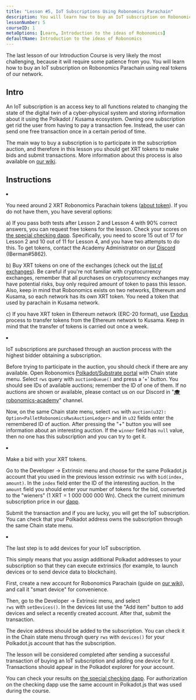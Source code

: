 ```yaml
---
title: "Lesson #5, IoT Subscriptions Using Robonomics Parachain"
description: You will learn how to buy an IoT subscription on Robonomics Parachain using real tokens of our network.
lessonNumber: 5
courseID: 1
metaOptions: [Learn, Introduction to the ideas of Robonomics]
defaultName: Introduction to the ideas of Robonomics
---
```


The last lesson of our Introduction Course is very likely the most challenging, because it will require some patience from you. You will learn how to buy an IoT subscription on Robonomics Parachain using real tokens of our network.


## Intro

An IoT subscription is an access key to all functions related to changing the state of the digital twin of a cyber-physical system and storing information about it using the Polkadot / Kusama ecosystem. Owning one subscription get rid the user from having to pay a transaction fee. Instead, the user can send one free transaction once in a certain period of time.

The main way to buy a subscription is to participate in the subscription auction, and therefore in this lesson you should get XRT tokens to make bids and submit transactions. More information about this process is also available on [our wiki](https://wiki.robonomics.network/docs/get-subscription).

## Instructions

<List type="numbers">

<li>

You need around 2 XRT Robonomics Parachain tokens ([about token](https://robonomics.network/xrt/)). If you do not have them, you have several options:

a) If you pass both tests after Lesson 2 and Lesson 4 with 90% correct answers, you can request free tokens for the lesson. Check your scores on [the special checking dapp](https://lk.robonomics.academy/). Specifically, you need to score 15 out of 17 for Lesson 2 and 10 out of 11 for Lesson 4, and you have two attempts to do this. To get tokens, contact the Academy Administrator on our [Discord](https://discord.gg/xqDgG3EGm9) (IBerman#5862).

b) Buy XRT tokens on one of the exchanges (check out the [list of exchanges](https://www.coingecko.com/en/coins/robonomics-network#markets/)). Be careful if you're not familiar with cryptocurrency exchanges, remember that all purchases on cryptocurrency exchanges may have potential risks, buy only required amount of token to pass this lesson. Also, keep in mind that Robonomics exists on two networks, Ethereum and Kusama, so each network has its own XRT token. You need a token that used by parachain in Kusama network.

c) If you have XRT token in Ethereum network (ERC-20 format), use [Exodus](https://old.dapp.robonomics.network/#/exodus) process to transfer tokens from the Ethereum network to Kusama. Keep in mind that the transfer of tokens is carried out once a week.

</li>

<li>

IoT subscriptions are purchased through an auction process with the highest bidder obtaining a subscription.

Before trying to participate in the auction, you should check if there are any available. Open Robonomics [Polkadot/Substrate portal](https://polkadot.js.org/apps/?rpc=wss%3A%2F%2Fkusama.rpc.robonomics.network%2F#/chainstate) with Chain state menu. Select <code>rws</code> query with <code>auctionQueue()</code> and press a '+' button. You should see IDs of available auctions; remember the ID of one of them. If no auctions are shown or available, please contact us on our Discord in "[🎓robonomics-academy](https://discord.com/channels/803947358492557312/803947358492557315)" channel.

Now, on the same Chain state menu, select  <code>rws</code> with <code>auction(u32): Option&lt;PalletRobonomicsRwsAuctionLedger&gt;</code> and in <code>u32</code> fields enter the remembered ID of auction. After pressing the "+" button you will see information about an interesting auction. If the <code>winner</code> field has <code>null</code> value, then no one has this subscription and you can try to get it.

</li>

<li>

Make a bid with your XRT tokens.

Go to the Developer -> Extrinsic menu and choose for the same Polkadot.js account that you used in the previous lesson extrinsic <code>rws</code> with <code>bid(index, amount)</code>. In the <code>index</code> field enter the ID of the interesting auction. In the <code>amount</code> field you should enter your number of tokens for the bid, converted to the "wieners" (1 XRT = 1 000 000 000 Wn). Check the current minimum subscription price in our [dapp](https://dapp.robonomics.network/#/subscription). 

Submit the transaction and if you are lucky, you will get the IoT subscription. You can check that your Polkadot address owns the subscription through the same Chain state menu.

</li>

<li>

The last step is to add devices for your IoT subscription.

This simply means that you assign additional Polkadot addresses to your subscription so that they can execute extrinsics (for example, to launch devices or to send device data to blockchain).

First, create a new account for Robonomics Parachain (guide on [our wiki](https://wiki.robonomics.network/docs/create-account-in-dapp/)), and call it "smart device" for convenience.

Then, go to the Developer -> Extrinsic menu, and select <code> rws</code> with <code>setDevices()</code>. In the devices list use the "Add item" button to add devices and select a recently created account. After that, submit the transaction.

The device address should be added to the subscription. You can check it in the Chain state menu through query <code>rws</code> with <code>devices()</code> for your Polkadot.js account that has the subscription.

</li>

</List>

<Result>

The lesson will be considered completed after sending a successful transaction of buying an IoT subscription and adding one device for it. Transactions should appear in the Polkadot explorer for your account.

You can check your results on [the special checking dapp](https://lk.robonomics.academy/). For authorization on the checking dapp use the same account in Polkadot.js that was used during the course.

</Result>